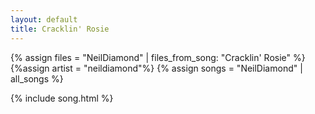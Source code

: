 ```yaml
---
layout: default
title: Cracklin' Rosie
---
```


{% assign files = "NeilDiamond" | files_from_song: "Cracklin' Rosie" %}
{%assign artist = "neildiamond"%}
{% assign songs = "NeilDiamond" | all_songs %}

 
{% include song.html %}